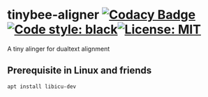 # tinybee-aligner [![Codacy Badge](https://app.codacy.com/project/badge/Grade/0bef74fe4381412ab1172a06a93ad01e)](https://www.codacy.com/gh/ffreemt/tinybee-aligner/dashboard?utm_source=github.com&amp;utm_medium=referral&amp;utm_content=ffreemt/tinybee-aligner&amp;utm_campaign=Badge_Grade)[![Code style: black](https://img.shields.io/badge/code%20style-black-000000.svg)](https://github.com/psf/black)[![License: MIT](https://img.shields.io/badge/License-MIT-yellow.svg)](https://opensource.org/licenses/MIT)

A tiny alinger for dualtext alignment

## Prerequisite in Linux and friends
```bash
apt install libicu-dev
```
